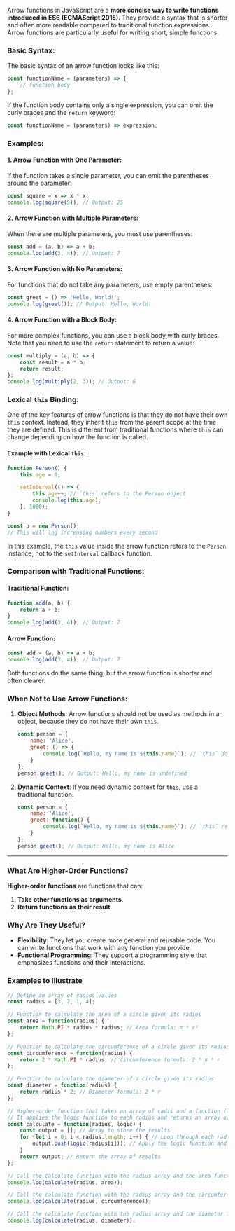Arrow functions in JavaScript are a **more concise way to write functions introduced in ES6 (ECMAScript 2015).** They provide a syntax that is shorter and often more readable compared to traditional function expressions. Arrow functions are particularly useful for writing short, simple functions.

### Basic Syntax:

The basic syntax of an arrow function looks like this:

```javascript
const functionName = (parameters) => {
    // function body
};
```

If the function body contains only a single expression, you can omit the curly braces and the `return` keyword:

```javascript
const functionName = (parameters) => expression;
```

### Examples:

#### 1. Arrow Function with One Parameter:

If the function takes a single parameter, you can omit the parentheses around the parameter:

```javascript
const square = x => x * x;
console.log(square(5)); // Output: 25
```

#### 2. Arrow Function with Multiple Parameters:

When there are multiple parameters, you must use parentheses:

```javascript
const add = (a, b) => a + b;
console.log(add(3, 4)); // Output: 7
```

#### 3. Arrow Function with No Parameters:

For functions that do not take any parameters, use empty parentheses:

```javascript
const greet = () => 'Hello, World!';
console.log(greet()); // Output: Hello, World!
```

#### 4. Arrow Function with a Block Body:

For more complex functions, you can use a block body with curly braces. Note that you need to use the `return` statement to return a value:

```javascript
const multiply = (a, b) => {
    const result = a * b;
    return result;
};
console.log(multiply(2, 3)); // Output: 6
```

### Lexical `this` Binding:

One of the key features of arrow functions is that they do not have their own `this` context. Instead, they inherit `this` from the parent scope at the time they are defined. This is different from traditional functions where `this` can change depending on how the function is called.

#### Example with Lexical `this`:

```javascript
function Person() {
    this.age = 0;

    setInterval(() => {
        this.age++; // `this` refers to the Person object
        console.log(this.age);
    }, 1000);
}

const p = new Person();
// This will log increasing numbers every second
```

In this example, the `this` value inside the arrow function refers to the `Person` instance, not to the `setInterval` callback function.

### Comparison with Traditional Functions:

#### Traditional Function:

```javascript
function add(a, b) {
    return a + b;
}
console.log(add(3, 4)); // Output: 7
```

#### Arrow Function:

```javascript
const add = (a, b) => a + b;
console.log(add(3, 4)); // Output: 7
```

Both functions do the same thing, but the arrow function is shorter and often clearer.

### When Not to Use Arrow Functions:

1. **Object Methods**: Arrow functions should not be used as methods in an object, because they do not have their own `this`.

   ```javascript
   const person = {
       name: 'Alice',
       greet: () => {
           console.log(`Hello, my name is ${this.name}`); // `this` does not refer to the person object
       }
   };
   person.greet(); // Output: Hello, my name is undefined
   ```

2. **Dynamic Context**: If you need dynamic context for `this`, use a traditional function.

   ```javascript
   const person = {
       name: 'Alice',
       greet: function() {
           console.log(`Hello, my name is ${this.name}`); // `this` refers to the person object
       }
   };
   person.greet(); // Output: Hello, my name is Alice
   ```
---
### What Are Higher-Order Functions?

**Higher-order functions** are functions that can:
1. **Take other functions as arguments**.
2. **Return functions as their result**.

### Why Are They Useful?

- **Flexibility**: They let you create more general and reusable code. You can write functions that work with any function you provide.
- **Functional Programming**: They support a programming style that emphasizes functions and their interactions.

### Examples to Illustrate

```javascript
// Define an array of radius values
const radius = [3, 2, 1, 4];

// Function to calculate the area of a circle given its radius
const area = function(radius) {
    return Math.PI * radius * radius; // Area formula: π * r²
};

// Function to calculate the circumference of a circle given its radius
const circumference = function(radius) {
    return 2 * Math.PI * radius; // Circumference formula: 2 * π * r
};

// Function to calculate the diameter of a circle given its radius
const diameter = function(radius) {
    return radius * 2; // Diameter formula: 2 * r
};

// Higher-order function that takes an array of radii and a function (logic)
// It applies the logic function to each radius and returns an array of results
const calculate = function(radius, logic) {
    const output = []; // Array to store the results
    for (let i = 0; i < radius.length; i++) { // Loop through each radius
        output.push(logic(radius[i])); // Apply the logic function and add result to output array
    }
    return output; // Return the array of results
};

// Call the calculate function with the radius array and the area function
console.log(calculate(radius, area)); 

// Call the calculate function with the radius array and the circumference function
console.log(calculate(radius, circumference)); 

// Call the calculate function with the radius array and the diameter function
console.log(calculate(radius, diameter)); 
```